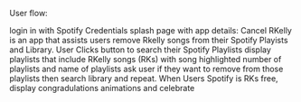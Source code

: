 User flow: 

login in with Spotify Credentials 
splash page with app details:
Cancel RKelly is an app that assists users remove Rkelly songs from their Spotify Playists and Library.
User Clicks button to search their Spotify Playlists 
display playlists that include RKelly songs (RKs) with song highlighted
number of playlists and name of playlists 
ask user if they want to remove from those playlists 
then search library and repeat. 
When Users Spotify is RKs free, display congradulations animations and celebrate 